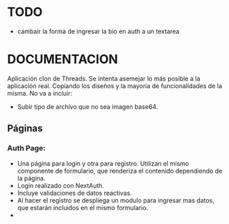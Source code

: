 # TODO
- cambair la forma de ingresar la bio en auth a un textarea


# DOCUMENTACION
Aplicación clon de Threads.
Se intenta asemejar lo más posible a la aplicación real. Copiando los diseños y la mayoria de funcionalidades de la misma.
No va a incluir: 
- Subir tipo de archivo que no sea imagen base64.

## Páginas
### Auth Page: 
- Una página para login y otra para registro. Utilizan el mismo componente de formulario, que renderiza el contenido dependiendo de la página.
- Login realizado con NextAuth.
- Incluye validaciones de datos reactivas.
- Al hacer el registro se despliega un modulo para ingresar mas datos, que estarán incluidos en el mismo formulario.
-
